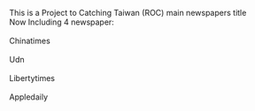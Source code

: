 <p> This is a Project to Catching Taiwan (ROC) main newspapers title <br>
Now Including 4 newspaper: <br>
	<br> Chinatimes </br>
	<br> Udn </br>
	<br> Libertytimes </br>	
	<br> Appledaily </br>
</p>
